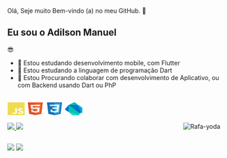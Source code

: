Olá, Seje muito Bem-vindo (a) no meu GitHub. 👋
<h2> Eu sou o Adilson Manuel</h2> 😎

- 🔭 Estou estudando desenvolvimento mobile, com Flutter
- 🌱 Estou estudando a linguagem de programação Dart
- 👯 Estou Procurando colaborar com desenvolvimento de Aplicativo, ou com Backend usando Dart ou PhP

<div style="display: inline_block"><br>
  <img align="center" alt="Adilson Manuel" height="30" width="40" src="https://raw.githubusercontent.com/devicons/devicon/master/icons/javascript/javascript-plain.svg">
  <img align="center" alt="Adilson Manuel-HTML" height="30" width="40" src="https://raw.githubusercontent.com/devicons/devicon/master/icons/html5/html5-original.svg">
  <img align="center" alt="Adilson Manuel-CSS" height="30" width="40" src="https://raw.githubusercontent.com/devicons/devicon/master/icons/css3/css3-original.svg">
  <img align="center" alt="Adilson Manuel-CSS" height="30" width="40" src="https://raw.githubusercontent.com/devicons/devicon/master/icons/dart/dart-original.svg">
 <i class="devicon-dart-plain"></i>
  </div>
 <div>
 <br>
  <a href="https://github.com/AdilsonManuel1">
  <img height="180em" src="https://github-readme-stats.vercel.app/api?username=AdilsonManuel1&show_icons=true&theme=dracula&include_all_commits=true&count_private=true"/>
  <img height="180em" src="https://github-readme-stats.vercel.app/api/top-langs/?username=AdilsonManuel1&layout=compact&langs_count=7&theme=dracula"/>
    <img align="right" alt="Rafa-yoda" src="https://scontent.flad1-1.fna.fbcdn.net/v/t1.6435-9/38781011_1802494829836143_1538294403087466496_n.jpg?_nc_cat=100&ccb=1-3&_nc_sid=174925&_nc_eui2=AeEuWBFuKlY-KE_Tp3YgBg4-8bIJ7uI5-0Xxsgnu4jn7RZeBvHHh8axLll2FHMAConsSDvD_UKQgjHixd-QEHVab&_nc_ohc=8BRrMXy64S4AX-eiHpx&_nc_ht=scontent.flad1-1.fna&oh=de6dd4cdccf106a94af71d05a4675900&oe=612F3971" height="150" width="20%" float="left" display="block" margin="50">
</div>
 
 ##
 
 
 
 <div>
  <a href="https://www.youtube.com/channel/UCfRZtIW-Eas8igVvl-qEFCg" target="_blank"><img src="https://img.shields.io/badge/YouTube-FF0000?style=for-the-badge&logo=youtube&logoColor=white" target="_blank"></a>
  <a href="https://www.linkedin.com/in/adilson-manuel-85061918b/" target="_blank"><img src="https://img.shields.io/badge/-LinkedIn-%230077B5?style=for-the-badge&logo=linkedin&logoColor=white" target="_blank"></a> 
 
 
 </div>


